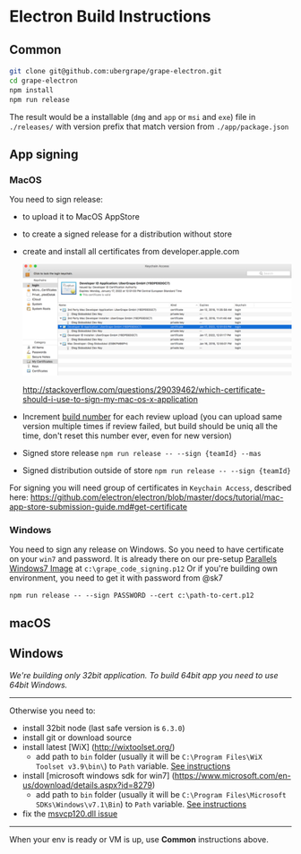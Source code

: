 # Electron Build Instructions

## Common

```bash
git clone git@github.com:ubergrape/grape-electron.git
cd grape-electron
npm install
npm run release
```
The result would be a installable (`dmg` and `app` or `msi` and `exe`) file in `./releases/` with version prefix that match version from `./app/package.json`

## App signing

### MacOS

You need to sign release:

- to upload it to MacOS AppStore
- to create a signed release for a distribution without store
- create and install all certificates from developer.apple.com

  ![](./images/mac-certificates-screen.png)

  http://stackoverflow.com/questions/29039462/which-certificate-should-i-use-to-sign-my-mac-os-x-application

- Increment [build number](https://github.com/ubergrape/grape-electron/blob/master/app/package.json#L7) for each review upload (you can upload same version multiple times if review failed, but build should be uniq all the time, don't reset this number ever, even for new version)

- Signed store release `npm run release -- --sign {teamId} --mas`
- Signed distribution outside of store `npm run release -- --sign {teamId}`

For signing you will need group of certificates in `Keychain Access`, described here: https://github.com/electron/electron/blob/master/docs/tutorial/mac-app-store-submission-guide.md#get-certificate

### Windows
You need to sign any release on Windows.
So you need to have certificate on your `win7` and password.
It is already there on our pre-setup [Parallels Windows7 Image](https://github.com/ubergrape/chatgrape/wiki/Electron-Build-Instructions#windows-1) at `c:\grape_code_signing.p12`
Or if you're building own environment, you need to get it with password from @sk7

```
npm run release -- --sign PASSWORD --cert c:\path-to-cert.p12
```

## macOS

## Windows

_We're building only 32bit application._
_To build 64bit app you need to use 64bit Windows._

-----

Otherwise you need to:
 * install 32bit node (last safe version is `6.3.0`)
 * install git or download source
 * install latest [WiX] (http://wixtoolset.org/)
   * add path to `bin` folder (usually it will be `C:\Program Files\WiX Toolset v3.9\bin\`) to `Path` variable. [See instructions](http://www.nextofwindows.com/how-to-addedit-environment-variables-in-windows-7)
 * install [microsoft windows sdk for win7] (https://www.microsoft.com/en-us/download/details.aspx?id=8279)
   * add path to `bin` folder (usually it will be `C:\Program Files\Microsoft SDKs\Windows\v7.1\Bin`) to `Path` variable. [See instructions](http://www.nextofwindows.com/how-to-addedit-environment-variables-in-windows-7)
 * fix the [msvcp120.dll issue](https://www.google.com.ua/webhp?sourceid=chrome-instant&ion=1&espv=2&ie=UTF-8#q=msvcp120+dll+windows)

-----

When your env is ready or VM is up, use **Common** instructions above.

